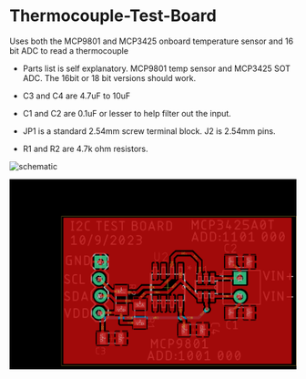 # Thermocouple-Test-Board
Uses both the MCP9801 and MCP3425 onboard temperature sensor and 16 bit ADC to read a thermocouple

* Parts list is self explanatory. MCP9801 temp sensor and MCP3425 SOT ADC. The 16bit or 18 bit versions should work. 

* C3 and C4 are 4.7uF to 10uF

* C1 and C2 are 0.1uF or lesser to help filter out the input.

* JP1 is a standard 2.54mm screw terminal block. J2 is 2.54mm pins.

* R1 and R2 are 4.7k ohm resistors.

![schematic](https://github.com/chrissavage2300/Thermocouple-Test-Board/assets/24416184/8acd59b6-994e-437b-89c1-85277e2db2ee)

![Board](https://github.com/chrissavage2300/Thermocouple-Test-Board/blob/main/board.png?raw=true)
